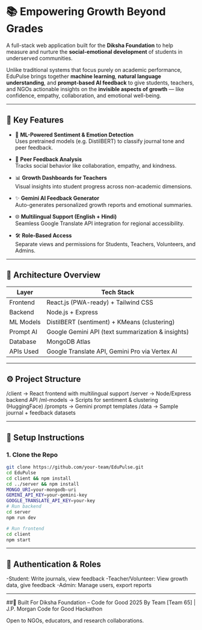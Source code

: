 # 📚 Empowering Growth Beyond Grades

A full-stack web application built for the **Diksha Foundation** to help measure and nurture the **social-emotional development** of students in underserved communities.

Unlike traditional systems that focus purely on academic performance, EduPulse brings together **machine learning**, **natural language understanding**, and **prompt-based AI feedback** to give students, teachers, and NGOs actionable insights on the **invisible aspects of growth** — like confidence, empathy, collaboration, and emotional well-being.

---

## 🌟 Key Features

- 🧠 **ML-Powered Sentiment & Emotion Detection**  
  Uses pretrained models (e.g. DistilBERT) to classify journal tone and peer feedback.

- 👥 **Peer Feedback Analysis**  
  Tracks social behavior like collaboration, empathy, and kindness.

- 📊 **Growth Dashboards for Teachers**  
  Visual insights into student progress across non-academic dimensions.

- ✨ **Gemini AI Feedback Generator**  
  Auto-generates personalized growth reports and emotional summaries.

- 🌐 **Multilingual Support (English + Hindi)**  
  Seamless Google Translate API integration for regional accessibility.

- 🛠️ **Role-Based Access**  
  Separate views and permissions for Students, Teachers, Volunteers, and Admins.

---

## 🧠 Architecture Overview

| Layer      | Tech Stack                              |
|------------|------------------------------------------|
| Frontend   | React.js (PWA-ready) + Tailwind CSS      |
| Backend    | Node.js + Express                        |
| ML Models  | DistilBERT (sentiment) + KMeans (clustering) |
| Prompt AI  | Google Gemini API (text summarization & insights) |
| Database   | MongoDB Atlas  |
| APIs Used  | Google Translate API, Gemini Pro via Vertex AI |

---

## ⚙️ Project Structure
/client → React frontend with multilingual support
/server → Node/Express backend API
/ml-models → Scripts for sentiment & clustering (HuggingFace)
/prompts → Gemini prompt templates
/data → Sample journal + feedback datasets


---

## 🚀 Setup Instructions

### 1. Clone the Repo
```bash
git clone https://github.com/your-team/EduPulse.git
cd EduPulse
cd client && npm install
cd ../server && npm install
MONGO_URI=your-mongodb-uri
GEMINI_API_KEY=your-gemini-key
GOOGLE_TRANSLATE_API_KEY=your-key
# Run backend
cd server
npm run dev

# Run frontend
cd client
npm start
```
---

## 🔐 Authentication & Roles
-Student: Write journals, view feedback
-Teacher/Volunteer: View growth data, give feedback
-Admin: Manage users, export reports

---

##👥 Built For
Diksha Foundation – Code for Good 2025
By Team [Team 65] | J.P. Morgan Code for Good Hackathon

Open to NGOs, educators, and research collaborations.
